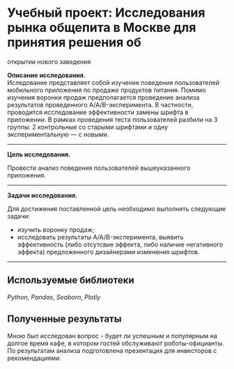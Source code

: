 # Учебный проект: Исследования рынка общепита в Москве для принятия решения об
открытии нового заведения


**Описание исследования.**  
Иследование представляет собой изучение поведения пользователей мобильного приложения по продаже продуктов питания. Помимо изучения воронки продаж предполагается проведение анализа результатов проведенного A/A/B-эксперимента. В частности, проводится исследование эффективности замены шрифта в приложении. В рамках проведения теста пользователей разбили на 3 группы: 2 контрольные со старыми шрифтами и одну экспериментальную — с новыми.

_____    
**Цель исследования.**
    
Провести анализ поведения пользователей вышеуказанного приложения.
 
_____
**Задачи исследования.**

Для достижения поставленной цель необходимо выполнить следующие задачи:

- изучить воронку продаж;
- исследовать результаты A/A/B-эксперимента, выявить эффективность (либо отсутсвие эффекта, либо наличие негативного эффекта) предложенного дизайнерами изменения шрифтов.
_____

## Используемые библиотеки
*Python*, *Pandas*, *Seaborn*, *Plotly*

## Полученные результаты


Мною был исследован вопрос - будет ли успешным и популярным на долгое время кафе, в котором гостей обслуживают роботы-официанты. По результатам анализа подготовлена презентация для инвесторов с рекомендациями.